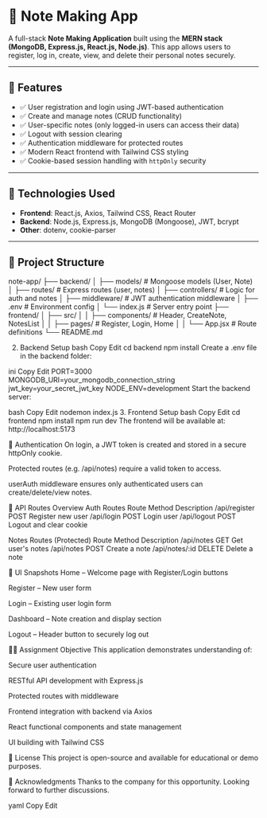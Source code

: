 # 📝 Note Making App

A full-stack **Note Making Application** built using the **MERN stack (MongoDB, Express.js, React.js, Node.js)**. This app allows users to register, log in, create, view, and delete their personal notes securely.

---

## 🚀 Features

- ✅ User registration and login using JWT-based authentication
- ✅ Create and manage notes (CRUD functionality)
- ✅ User-specific notes (only logged-in users can access their data)
- ✅ Logout with session clearing
- ✅ Authentication middleware for protected routes
- ✅ Modern React frontend with Tailwind CSS styling
- ✅ Cookie-based session handling with `httpOnly` security

---

## 🔧 Technologies Used

- **Frontend**: React.js, Axios, Tailwind CSS, React Router
- **Backend**: Node.js, Express.js, MongoDB (Mongoose), JWT, bcrypt
- **Other**: dotenv, cookie-parser

---

## 📁 Project Structure

note-app/
├── backend/
│ ├── models/ # Mongoose models (User, Note)
│ ├── routes/ # Express routes (user, notes)
│ ├── controllers/ # Logic for auth and notes
│ ├── middleware/ # JWT authentication middleware
│ ├── .env # Environment config
│ └── index.js # Server entry point
├── frontend/
│ ├── src/
│ │ ├── components/ # Header, CreateNote, NotesList
│ │ ├── pages/ # Register, Login, Home
│ │ └── App.jsx # Route definitions
└── README.md

2. Backend Setup
bash
Copy
Edit
cd backend
npm install
Create a .env file in the backend folder:

ini
Copy
Edit
PORT=3000
MONGODB_URI=your_mongodb_connection_string
jwt_key=your_secret_jwt_key
NODE_ENV=development
Start the backend server:

bash
Copy
Edit
nodemon index.js
3. Frontend Setup
bash
Copy
Edit
cd frontend
npm install
npm run dev
The frontend will be available at: http://localhost:5173

🔐 Authentication
On login, a JWT token is created and stored in a secure httpOnly cookie.

Protected routes (e.g. /api/notes) require a valid token to access.

userAuth middleware ensures only authenticated users can create/delete/view notes.

🧪 API Routes Overview
Auth Routes
Route	Method	Description
/api/register	POST	Register new user
/api/login	POST	Login user
/api/logout	POST	Logout and clear cookie

Notes Routes (Protected)
Route	Method	Description
/api/notes	GET	Get user's notes
/api/notes	POST	Create a note
/api/notes/:id	DELETE	Delete a note

📸 UI Snapshots
Home – Welcome page with Register/Login buttons

Register – New user form

Login – Existing user login form

Dashboard – Note creation and display section

Logout – Header button to securely log out



🧑‍💼 Assignment Objective
This application demonstrates understanding of:

Secure user authentication

RESTful API development with Express.js

Protected routes with middleware

Frontend integration with backend via Axios

React functional components and state management

UI building with Tailwind CSS

📄 License
This project is open-source and available for educational or demo purposes.

🙌 Acknowledgments
Thanks to the company for this opportunity. Looking forward to further discussions.

yaml
Copy
Edit
